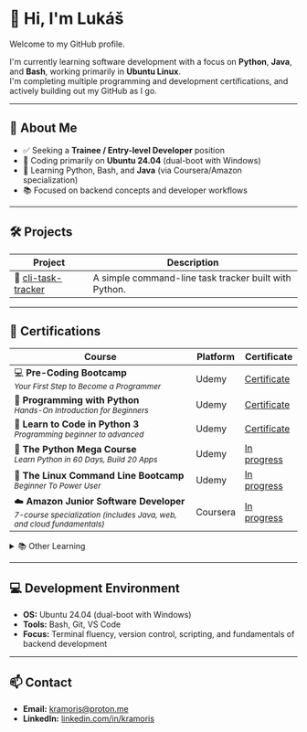 # 👋 Hi, I'm Lukáš

Welcome to my GitHub profile.

I'm currently learning software development with a focus on **Python**, **Java**, and **Bash**, working primarily in **Ubuntu Linux**.  
I'm completing multiple programming and development certifications, and actively building out my GitHub as I go.

---

## 🎯 About Me

- ✅ Seeking a **Trainee / Entry-level Developer** position  
- 🐧 Coding primarily on **Ubuntu 24.04** (dual-boot with Windows)  
- 🧠 Learning Python, Bash, and **Java** (via Coursera/Amazon specialization)  
- 📚 Focused on backend concepts and developer workflows

---

## 🛠️ Projects

| Project | Description |
|---------|-------------|
| 📝 [cli-task-tracker](https://github.com/kramoris/cli-task-tracker) | A simple command-line task tracker built with Python. |

---

## 📜 Certifications

| Course | Platform | Certificate |
|--------|----------|-------------|
| 💻 **Pre-Coding Bootcamp**<br><sub>*Your First Step to Become a Programmer*</sub> | Udemy | [Certificate](https://www.udemy.com/certificate/UC-2037d7c6-f171-416d-b8ed-720013bd6cc6/) |
| 🐍 **Programming with Python**<br><sub>*Hands-On Introduction for Beginners*</sub> | Udemy | [Certificate](https://www.udemy.com/certificate/UC-94bcb0fb-2953-4857-8890-d827f4a21f72/) |
| 🐍 **Learn to Code in Python 3**<br><sub>*Programming beginner to advanced*</sub> | Udemy | [Certificate](https://www.udemy.com/certificate/UC-4cb97f07-103f-41fe-8260-e2fdd50871d7/) |
| 🐍 **The Python Mega Course**<br><sub>*Learn Python in 60 Days, Build 20 Apps*</sub> | Udemy | [In progress](https://www.udemy.com/share/101Wa03@B0nNGdUqqCqftmxGjJTXmejFrdQGkhfIlq4LN119F_wxFqWd46ufBq84dh_Md7-n/) |
| 🐧 **The Linux Command Line Bootcamp**<br><sub>*Beginner To Power User*</sub> | Udemy | [In progress](https://www.udemy.com/share/104wzq3@neK-oZvAazNFM-BKjfAvQsT5AwTLN6m7Rm-Jk-EZBJNRYfINdSabBzkpQ5nrx3WJ/) |
| ☁️ **Amazon Junior Software Developer**<br><sub>*7-course specialization (includes Java, web, and cloud fundamentals)*</sub> | Coursera | [In progress](https://coursera.org/professional-certificates/amazon-junior-software-developer) |

<details>
<summary>📚 Other Learning</summary>

| Course | Platform | Certificate |
|--------|----------|-------------|
| 🧠 **Learning How to Learn**<br><sub>*Powerful mental tools to help you master tough subjects*</sub> | Coursera | [Certificate](https://coursera.org/share/66272bbcde85fc75eec95f6810853821) |
| 🎨 **Learn the Entire Affinity Suite**<br><sub>*Photo, Designer & Publisher — create visuals, logos, and more*</sub> | Udemy | [Certificate](https://www.udemy.com/certificate/UC-cda6b0c3-801e-42a5-8e44-3c9343e47e23/) |

</details>

---

## 💻 Development Environment

- **OS:** Ubuntu 24.04 (dual-boot with Windows)  
- **Tools:** Bash, Git, VS Code  
- **Focus:** Terminal fluency, version control, scripting, and fundamentals of backend development

---

## 📫 Contact

- **Email:** kramoris@proton.me  
- **LinkedIn:** [linkedin.com/in/kramoris](https://www.linkedin.com/in/kramoris/)
